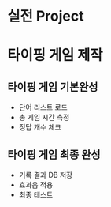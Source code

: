 # 실전 Project

# 타이핑 게임 제작
## 타이핑 게임 기본완성
- 단어 리스트 로드
- 총 게임 시간 측정
- 정답 개수 체크

## 타이핑 게임 최종 완성
- 기록 결과 DB 저장
- 효과음 적용
- 최종 테스트
